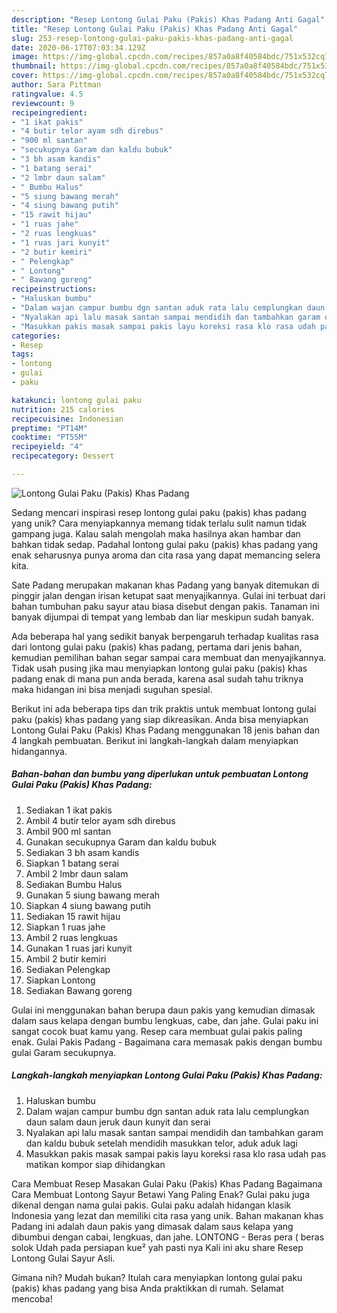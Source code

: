```yaml
---
description: "Resep Lontong Gulai Paku (Pakis) Khas Padang Anti Gagal"
title: "Resep Lontong Gulai Paku (Pakis) Khas Padang Anti Gagal"
slug: 253-resep-lontong-gulai-paku-pakis-khas-padang-anti-gagal
date: 2020-06-17T07:03:34.129Z
image: https://img-global.cpcdn.com/recipes/857a0a8f40584bdc/751x532cq70/lontong-gulai-paku-pakis-khas-padang-foto-resep-utama.jpg
thumbnail: https://img-global.cpcdn.com/recipes/857a0a8f40584bdc/751x532cq70/lontong-gulai-paku-pakis-khas-padang-foto-resep-utama.jpg
cover: https://img-global.cpcdn.com/recipes/857a0a8f40584bdc/751x532cq70/lontong-gulai-paku-pakis-khas-padang-foto-resep-utama.jpg
author: Sara Pittman
ratingvalue: 4.5
reviewcount: 9
recipeingredient:
- "1 ikat pakis"
- "4 butir telor ayam sdh direbus"
- "900 ml santan"
- "secukupnya Garam dan kaldu bubuk"
- "3 bh asam kandis"
- "1 batang serai"
- "2 lmbr daun salam"
- " Bumbu Halus"
- "5 siung bawang merah"
- "4 siung bawang putih"
- "15 rawit hijau"
- "1 ruas jahe"
- "2 ruas lengkuas"
- "1 ruas jari kunyit"
- "2 butir kemiri"
- " Pelengkap"
- " Lontong"
- " Bawang goreng"
recipeinstructions:
- "Haluskan bumbu"
- "Dalam wajan campur bumbu dgn santan aduk rata lalu cemplungkan daun salam daun jeruk daun kunyit dan serai"
- "Nyalakan api lalu masak santan sampai mendidih dan tambahkan garam dan kaldu bubuk setelah mendidih masukkan telor, aduk aduk lagi"
- "Masukkan pakis masak sampai pakis layu koreksi rasa klo rasa udah pas matikan kompor siap dihidangkan"
categories:
- Resep
tags:
- lontong
- gulai
- paku

katakunci: lontong gulai paku 
nutrition: 215 calories
recipecuisine: Indonesian
preptime: "PT14M"
cooktime: "PT55M"
recipeyield: "4"
recipecategory: Dessert

---
```



![Lontong Gulai Paku (Pakis) Khas Padang](https://img-global.cpcdn.com/recipes/857a0a8f40584bdc/751x532cq70/lontong-gulai-paku-pakis-khas-padang-foto-resep-utama.jpg)

Sedang mencari inspirasi resep lontong gulai paku (pakis) khas padang yang unik? Cara menyiapkannya memang tidak terlalu sulit namun tidak gampang juga. Kalau salah mengolah maka hasilnya akan hambar dan bahkan tidak sedap. Padahal lontong gulai paku (pakis) khas padang yang enak seharusnya punya aroma dan cita rasa yang dapat memancing selera kita.

Sate Padang merupakan makanan khas Padang yang banyak ditemukan di pinggir jalan dengan irisan ketupat saat menyajikannya. Gulai ini terbuat dari bahan tumbuhan paku sayur atau biasa disebut dengan pakis. Tanaman ini banyak dijumpai di tempat yang lembab dan liar meskipun sudah banyak.

Ada beberapa hal yang sedikit banyak berpengaruh terhadap kualitas rasa dari lontong gulai paku (pakis) khas padang, pertama dari jenis bahan, kemudian pemilihan bahan segar sampai cara membuat dan menyajikannya. Tidak usah pusing jika mau menyiapkan lontong gulai paku (pakis) khas padang enak di mana pun anda berada, karena asal sudah tahu triknya maka hidangan ini bisa menjadi suguhan spesial.


Berikut ini ada beberapa tips dan trik praktis untuk membuat lontong gulai paku (pakis) khas padang yang siap dikreasikan. Anda bisa menyiapkan Lontong Gulai Paku (Pakis) Khas Padang menggunakan 18 jenis bahan dan 4 langkah pembuatan. Berikut ini langkah-langkah dalam menyiapkan hidangannya.

<!--inarticleads1-->

##### Bahan-bahan dan bumbu yang diperlukan untuk pembuatan Lontong Gulai Paku (Pakis) Khas Padang:

1. Sediakan 1 ikat pakis
1. Ambil 4 butir telor ayam sdh direbus
1. Ambil 900 ml santan
1. Gunakan secukupnya Garam dan kaldu bubuk
1. Sediakan 3 bh asam kandis
1. Siapkan 1 batang serai
1. Ambil 2 lmbr daun salam
1. Sediakan  Bumbu Halus
1. Gunakan 5 siung bawang merah
1. Siapkan 4 siung bawang putih
1. Sediakan 15 rawit hijau
1. Siapkan 1 ruas jahe
1. Ambil 2 ruas lengkuas
1. Gunakan 1 ruas jari kunyit
1. Ambil 2 butir kemiri
1. Sediakan  Pelengkap
1. Siapkan  Lontong
1. Sediakan  Bawang goreng


Gulai ini menggunakan bahan berupa daun pakis yang kemudian dimasak dalam saus kelapa dengan bumbu lengkuas, cabe, dan jahe. Gulai paku ini sangat cocok buat kamu yang. Resep cara membuat gulai pakis paling enak. Gulai Pakis Padang - Bagaimana cara memasak pakis dengan bumbu gulai Garam secukupnya. 

<!--inarticleads2-->

##### Langkah-langkah menyiapkan Lontong Gulai Paku (Pakis) Khas Padang:

1. Haluskan bumbu
1. Dalam wajan campur bumbu dgn santan aduk rata lalu cemplungkan daun salam daun jeruk daun kunyit dan serai
1. Nyalakan api lalu masak santan sampai mendidih dan tambahkan garam dan kaldu bubuk setelah mendidih masukkan telor, aduk aduk lagi
1. Masukkan pakis masak sampai pakis layu koreksi rasa klo rasa udah pas matikan kompor siap dihidangkan


Cara Membuat Resep Masakan Gulai Paku (Pakis) Khas Padang Bagaimana Cara Membuat Lontong Sayur Betawi Yang Paling Enak? Gulai paku juga dikenal dengan nama gulai pakis. Gulai paku adalah hidangan klasik Indonesia yang lezat dan memiliki cita rasa yang unik. Bahan makanan khas Padang ini adalah daun pakis yang dimasak dalam saus kelapa yang dibumbui dengan cabai, lengkuas, dan jahe. LONTONG - Beras pera ( beras solok Udah pada persiapan kue² yah pasti nya Kali ini aku share Resep Lontong Gulai Sayur Asli. 

Gimana nih? Mudah bukan? Itulah cara menyiapkan lontong gulai paku (pakis) khas padang yang bisa Anda praktikkan di rumah. Selamat mencoba!
